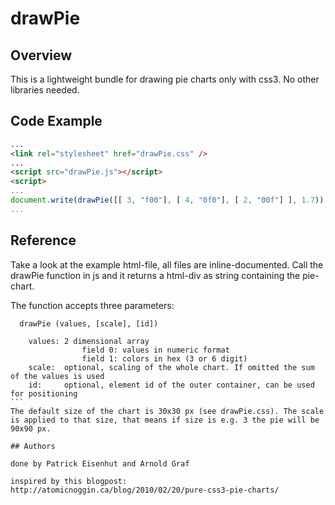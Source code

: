drawPie
=======

## Overview
This is a lightweight bundle for drawing pie charts only with css3. No other libraries needed.

## Code Example
```html
...
<link rel="stylesheet" href="drawPie.css" />
...
<script src="drawPie.js"></script>
<script>
...
document.write(drawPie([[ 3, "f00"], [ 4, "0f0"], [ 2, "00f"] ], 1.7));
...
```

## Reference
Take a look at the example html-file, all files are inline-documented.
Call the drawPie function in js and it returns a html-div as string containing the pie-chart.

The function accepts three parameters:

````
  drawPie (values, [scale], [id])
	
	values:	2 dimensional array
				field 0: values in numeric format
				field 1: colors in hex (3 or 6 digit)
	scale:	optional, scaling of the whole chart. If omitted the sum of the values is used
	id:		optional, element id of the outer container, can be used for positioning
```	
The default size of the chart is 30x30 px (see drawPie.css). The scale is applied to that size, that means if size is e.g. 3 the pie will be 90x90 px.

## Authors

done by Patrick Eisenhut and Arnold Graf

inspired by this blogpost: http://atomicnoggin.ca/blog/2010/02/20/pure-css3-pie-charts/
